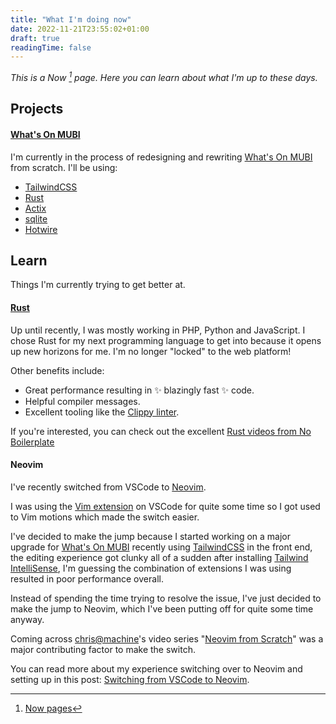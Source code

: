 ```yaml
---
title: "What I'm doing now"
date: 2022-11-21T23:55:02+01:00
draft: true
readingTime: false
---
```


_This is a Now [^1] page. Here you can learn about what I'm up to these days._

## Projects
#### [What's On MUBI](https://whatsonmubi.com/)
I'm currently in the process of redesigning and rewriting [What's On MUBI](https://whatsonmubi.com/) from
scratch.
I'll be using:
- [TailwindCSS](https://tailwindcss.com/)
- [Rust](https://www.rust-lang.org/)
- [Actix](https://actix.rs/)
- [sqlite](https://sqlite.org/)
- [Hotwire](https://hotwired.dev/)

## Learn

Things I'm currently trying to get better at.

#### [Rust](https://www.rust-lang.org/)

Up until recently, I was mostly working in PHP, Python and JavaScript. I chose Rust for my next
programming language to get into because it opens up new horizons for me. I'm no longer "locked" to the web platform!

Other benefits include:

- Great performance resulting in ✨ blazingly fast ✨ code.
- Helpful compiler messages.
- Excellent tooling like the [Clippy linter](https://github.com/rust-lang/rust-clippy).

If you're interested, you can check out the excellent [Rust videos from No
Boilerplate](https://www.youtube.com/playlist?list=PLZaoyhMXgBzoM9bfb5pyUOT3zjnaDdSEP)

#### Neovim

I've recently switched from VSCode to [Neovim](https://neovim.io/).

I was using the [Vim extension](https://marketplace.visualstudio.com/items?itemName=vscodevim.vim) on VSCode for quite some time so I got used
to Vim motions which made the switch easier.

I've decided to make the jump because I started working on a major upgrade for [What's On
MUBI](https://whatsonmubi.com/) recently using [TailwindCSS](https://tailwindcss.com/) in the front end, the editing experience got clunky all of a sudden after
installing [Tailwind IntelliSense](https://marketplace.visualstudio.com/items?itemName=bradlc.vscode-tailwindcss), I'm guessing the combination of extensions I was using resulted in poor performance overall.

Instead of spending the time trying to resolve the issue, I've just decided to make the
jump to Neovim, which I've been putting off for quite some time anyway.

Coming across [chris@machine](https://www.youtube.com/@chrisatmachine)'s video series "[Neovim from Scratch](https://www.youtube.com/playlist?list=PLhoH5vyxr6Qq41NFL4GvhFp-WLd5xzIzZ)" was a major
contributing factor to make the switch.

You can read more about my experience switching over to Neovim and setting up
in this post: [Switching from VSCode to Neovim](/switching-from-vscode-to-neovim).


[^1]: [Now pages](https://nownownow.com/about)
